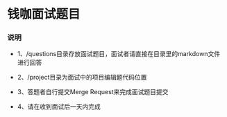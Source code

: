 # 钱咖面试题目

### 说明

+ 1、/questions目录存放面试题目，面试者请直接在目录里的markdown文件进行回答

+ 2、/project目录为面试中的项目编辑题代码位置

+ 3、答题者自行提交Merge Request来完成面试题目提交

+ 4、请在收到面试后一天内完成
